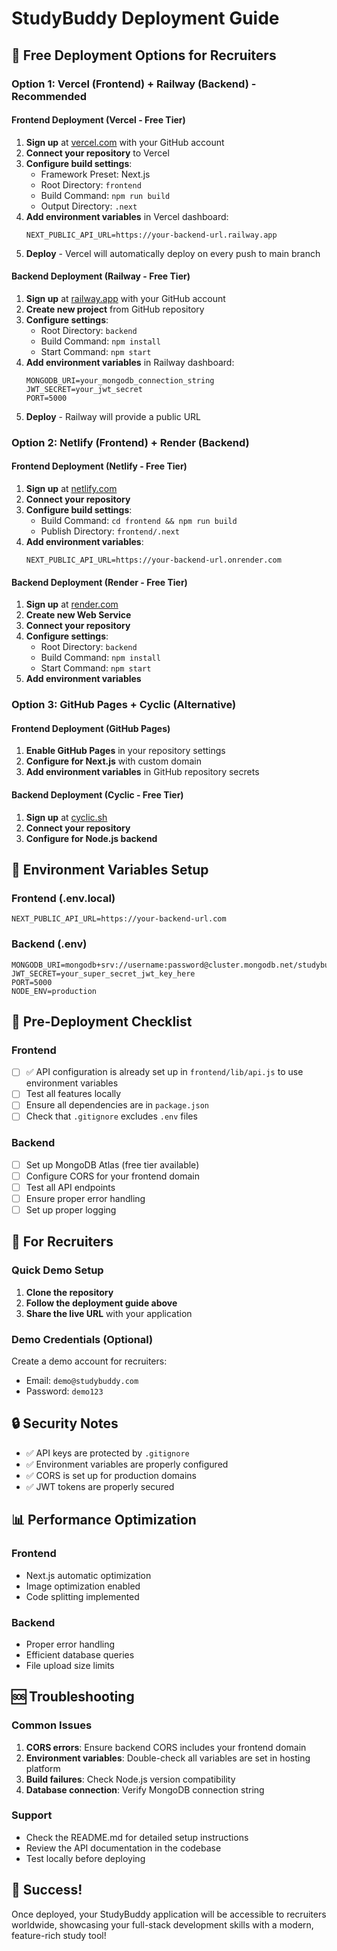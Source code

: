 # StudyBuddy Deployment Guide

## 🚀 Free Deployment Options for Recruiters

### Option 1: Vercel (Frontend) + Railway (Backend) - **Recommended**

#### Frontend Deployment (Vercel - Free Tier)
1. **Sign up** at [vercel.com](https://vercel.com) with your GitHub account
2. **Connect your repository** to Vercel
3. **Configure build settings**:
   - Framework Preset: Next.js
   - Root Directory: `frontend`
   - Build Command: `npm run build`
   - Output Directory: `.next`
4. **Add environment variables** in Vercel dashboard:
   ```
   NEXT_PUBLIC_API_URL=https://your-backend-url.railway.app
   ```
5. **Deploy** - Vercel will automatically deploy on every push to main branch

#### Backend Deployment (Railway - Free Tier)
1. **Sign up** at [railway.app](https://railway.app) with your GitHub account
2. **Create new project** from GitHub repository
3. **Configure settings**:
   - Root Directory: `backend`
   - Build Command: `npm install`
   - Start Command: `npm start`
4. **Add environment variables** in Railway dashboard:
   ```
   MONGODB_URI=your_mongodb_connection_string
   JWT_SECRET=your_jwt_secret
   PORT=5000
   ```
5. **Deploy** - Railway will provide a public URL

### Option 2: Netlify (Frontend) + Render (Backend)

#### Frontend Deployment (Netlify - Free Tier)
1. **Sign up** at [netlify.com](https://netlify.com)
2. **Connect your repository**
3. **Configure build settings**:
   - Build Command: `cd frontend && npm run build`
   - Publish Directory: `frontend/.next`
4. **Add environment variables**:
   ```
   NEXT_PUBLIC_API_URL=https://your-backend-url.onrender.com
   ```

#### Backend Deployment (Render - Free Tier)
1. **Sign up** at [render.com](https://render.com)
2. **Create new Web Service**
3. **Connect your repository**
4. **Configure settings**:
   - Root Directory: `backend`
   - Build Command: `npm install`
   - Start Command: `npm start`
5. **Add environment variables**

### Option 3: GitHub Pages + Cyclic (Alternative)

#### Frontend Deployment (GitHub Pages)
1. **Enable GitHub Pages** in your repository settings
2. **Configure for Next.js** with custom domain
3. **Add environment variables** in GitHub repository secrets

#### Backend Deployment (Cyclic - Free Tier)
1. **Sign up** at [cyclic.sh](https://cyclic.sh)
2. **Connect your repository**
3. **Configure for Node.js backend**

## 🔧 Environment Variables Setup

### Frontend (.env.local)
```env
NEXT_PUBLIC_API_URL=https://your-backend-url.com
```

### Backend (.env)
```env
MONGODB_URI=mongodb+srv://username:password@cluster.mongodb.net/studybuddy
JWT_SECRET=your_super_secret_jwt_key_here
PORT=5000
NODE_ENV=production
```

## 📝 Pre-Deployment Checklist

### Frontend
- [ ] ✅ API configuration is already set up in `frontend/lib/api.js` to use environment variables
- [ ] Test all features locally
- [ ] Ensure all dependencies are in `package.json`
- [ ] Check that `.gitignore` excludes `.env` files

### Backend
- [ ] Set up MongoDB Atlas (free tier available)
- [ ] Configure CORS for your frontend domain
- [ ] Test all API endpoints
- [ ] Ensure proper error handling
- [ ] Set up proper logging

## 🎯 For Recruiters

### Quick Demo Setup
1. **Clone the repository**
2. **Follow the deployment guide above**
3. **Share the live URL** with your application

### Demo Credentials (Optional)
Create a demo account for recruiters:
- Email: `demo@studybuddy.com`
- Password: `demo123`

## 🔒 Security Notes

- ✅ API keys are protected by `.gitignore`
- ✅ Environment variables are properly configured
- ✅ CORS is set up for production domains
- ✅ JWT tokens are properly secured

## 📊 Performance Optimization

### Frontend
- Next.js automatic optimization
- Image optimization enabled
- Code splitting implemented

### Backend
- Proper error handling
- Efficient database queries
- File upload size limits

## 🆘 Troubleshooting

### Common Issues
1. **CORS errors**: Ensure backend CORS includes your frontend domain
2. **Environment variables**: Double-check all variables are set in hosting platform
3. **Build failures**: Check Node.js version compatibility
4. **Database connection**: Verify MongoDB connection string

### Support
- Check the README.md for detailed setup instructions
- Review the API documentation in the codebase
- Test locally before deploying

## 🎉 Success!

Once deployed, your StudyBuddy application will be accessible to recruiters worldwide, showcasing your full-stack development skills with a modern, feature-rich study tool! 
